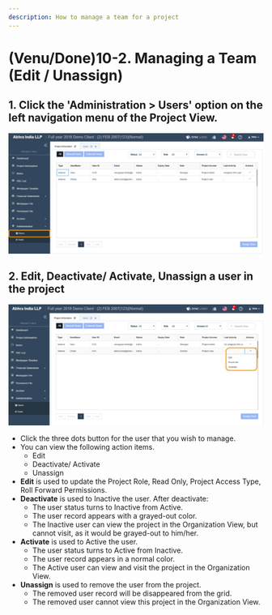 ```yaml
---
description: How to manage a team for a project
---
```


# \(Venu/Done\)10-2. Managing a Team \(Edit / Unassign\)

## 1. **Click the 'Administration &gt; Users' option on the left navigation menu of the Project View.**

![](../../../.gitbook/assets/admin-users%20%282%29.png)

## 2. Edit, Deactivate/ Activate, Unassign a user in the project 

![](../../../.gitbook/assets/user-context-menu-options.png)

* Click the three dots button for the user that you wish to manage.
* You can view the following action items.
  * Edit
  * Deactivate/ Activate
  * Unassign
* **Edit** is used to update the Project Role, Read Only, Project Access Type, Roll Forward Permissions.
* **Deactivate** is used to Inactive the user. After deactivate:
  * The user status turns to Inactive from Active.
  * The user record appears with a grayed-out color.
  * The Inactive user can view the project in the Organization View, but cannot visit, as it would be grayed-out to him/her.
* **Activate** is used to Active the user.
  * The user status turns to Active from Inactive.
  * The user record appears in a normal color.
  * The Active user can view and visit the project in the Organization View.
* **Unassign** is used to remove the user from the project.
  * The removed user record will be disappeared from the grid.
  * The removed user cannot view this project in the Organization View.

